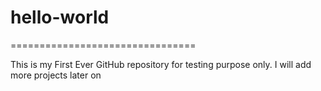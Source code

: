 # hello-world
================================

This is my First Ever GitHub repository for testing purpose only. I will add more projects later on


